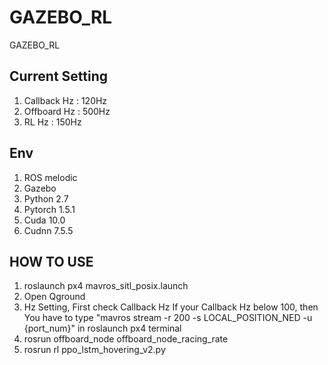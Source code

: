 # GAZEBO_RL
GAZEBO_RL

## Current Setting
1. Callback Hz : 120Hz
2. Offboard Hz : 500Hz
3. RL Hz : 150Hz

## Env
1. ROS melodic
2. Gazebo
3. Python 2.7
4. Pytorch 1.5.1
5. Cuda 10.0
6. Cudnn 7.5.5

## HOW TO USE
1. roslaunch px4 mavros_sitl_posix.launch
2. Open Qground
3. Hz Setting, First check Callback Hz
  If your Callback Hz below 100, then You have to type "mavros stream -r 200 -s LOCAL_POSITION_NED -u {port_num}" in roslaunch px4 terminal
4. rosrun offboard_node offboard_node_racing_rate
5. rosrun rl ppo_lstm_hovering_v2.py
